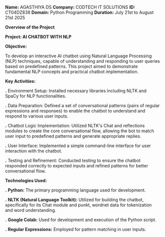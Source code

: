 **Name:** AGASTHIYA DS
**Company:** CODTECH IT SOLUTIONS
**ID:** CT04DZ838
**Domain:** Python Programming
**Duration:** July 21st to August 21st 2025

**Overview of the Project**

**Project: AI CHATBOT WITH NLP**

**Objective:**

To develop an interactive AI chatbot using Natural Language Processing (NLP) techniques, capable of understanding and responding to user queries based on predefined patterns. This project aimed to demonstrate fundamental NLP concepts and practical chatbot implementation.

**Key Activities:**

**.** Environment Setup: Installed necessary libraries including NLTK and SpaCy for NLP functionalities.

**.** Data Preparation: Defined a set of conversational patterns (pairs of regular expressions and responses) to enable the chatbot to understand and respond to various user inputs.

**.** Chatbot Logic Implementation: Utilized NLTK's Chat and reflections modules to create the core conversational flow, allowing the bot to match user input to predefined patterns and generate appropriate replies.

**.** User Interface: Implemented a simple command-line interface for user interaction with the chatbot.

**.** Testing and Refinement: Conducted testing to ensure the chatbot responded correctly to expected inputs and refined patterns for better conversational flow.

**Technologies Used:**

**.** **Python:** The primary programming language used for development.

**.** **NLTK (Natural Language Toolkit):** Utilized for building the chatbot, specifically for its Chat module and punkt, wordnet data for tokenization and word understanding.

**.** **Google Colab:** Used for development and execution of the Python script.

**.** **Regular Expressions:** Employed for pattern matching in user inputs.


